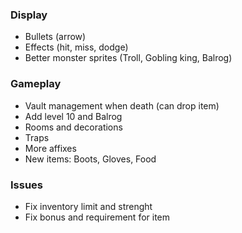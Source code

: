 ### Display
* Bullets (arrow)
* Effects (hit, miss, dodge)
* Better monster sprites (Troll, Gobling king, Balrog)

### Gameplay
* Vault management when death (can drop item)
* Add level 10 and Balrog
* Rooms and decorations
* Traps
* More affixes
* New items: Boots, Gloves, Food

### Issues
* Fix inventory limit and strenght
* Fix bonus and requirement for item